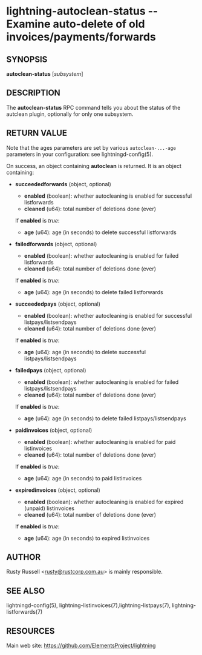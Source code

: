 lightning-autoclean-status -- Examine auto-delete of old invoices/payments/forwards
===================================================================================

SYNOPSIS
--------

**autoclean-status** [*subsystem*]

DESCRIPTION
-----------

The **autoclean-status** RPC command tells you about the status of
the autclean plugin, optionally for only one subsystem.

RETURN VALUE
------------

Note that the ages parameters are set by various `autoclean-...-age`
parameters in your configuration: see lightningd-config(5).

On success, an object containing **autoclean** is returned.  It is an object containing:

- **succeededforwards** (object, optional)
  - **enabled** (boolean): whether autocleaning is enabled for successful listforwards
  - **cleaned** (u64): total number of deletions done (ever)

  If **enabled** is *true*:
    - **age** (u64): age (in seconds) to delete successful listforwards

- **failedforwards** (object, optional)
  - **enabled** (boolean): whether autocleaning is enabled for failed listforwards
  - **cleaned** (u64): total number of deletions done (ever)

  If **enabled** is *true*:
    - **age** (u64): age (in seconds) to delete failed listforwards

- **succeededpays** (object, optional)
  - **enabled** (boolean): whether autocleaning is enabled for successful listpays/listsendpays
  - **cleaned** (u64): total number of deletions done (ever)

  If **enabled** is *true*:
    - **age** (u64): age (in seconds) to delete successful listpays/listsendpays

- **failedpays** (object, optional)
  - **enabled** (boolean): whether autocleaning is enabled for failed listpays/listsendpays
  - **cleaned** (u64): total number of deletions done (ever)

  If **enabled** is *true*:
    - **age** (u64): age (in seconds) to delete failed listpays/listsendpays

- **paidinvoices** (object, optional)
  - **enabled** (boolean): whether autocleaning is enabled for paid listinvoices
  - **cleaned** (u64): total number of deletions done (ever)

  If **enabled** is *true*:
    - **age** (u64): age (in seconds) to paid listinvoices

- **expiredinvoices** (object, optional)
  - **enabled** (boolean): whether autocleaning is enabled for expired (unpaid) listinvoices
  - **cleaned** (u64): total number of deletions done (ever)

  If **enabled** is *true*:
    - **age** (u64): age (in seconds) to expired listinvoices


AUTHOR
------

Rusty Russell <<rusty@rustcorp.com.au>> is mainly responsible.

SEE ALSO
--------

lightningd-config(5), lightning-listinvoices(7),lightning-listpays(7), lightning-listforwards(7)

RESOURCES
---------

Main web site: <https://github.com/ElementsProject/lightning>

[comment]: # ( SHA256STAMP:dbb5c220be93580a35a686e5a32d58fa0c452185f32a9ea7c298de8bfd1cb12b)
